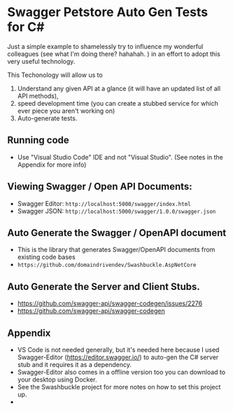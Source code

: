 # Swagger Petstore Auto Gen Tests for C#

Just a simple example to shamelessly try to influence my wonderful colleagues (see what I'm doing there? hahahah. ) in an effort to adopt this very useful technology. 

This Techonology will allow us to 
  1) Understand any given API at a glance (it will have an updated list of all API methods), 
  2) speed development time (you can create a stubbed service for which ever piece you aren't working on)
  3) Auto-generate tests.

## Running code
- Use "Visual Studio Code" IDE and not "Visual Studio". (See notes in the Appendix for more info)

## Viewing Swagger / Open API Documents:
- Swagger Editor: `http://localhost:5000/swagger/index.html`
- Swagger JSON: `http://localhost:5000/swagger/1.0.0/swagger.json`

## Auto Generate the Swagger / OpenAPI document 
- This is the library that generates Swagger/OpenAPI documents from existing code bases
- `https://github.com/domaindrivendev/Swashbuckle.AspNetCore`

## Auto Generate the Server and Client Stubs.
- https://github.com/swagger-api/swagger-codegen/issues/2276
- https://github.com/swagger-api/swagger-codegen

## Appendix
- VS Code is not needed generally, but it's needed here because I used Swagger-Editor (https://editor.swagger.io/) to auto-gen the C# server stub and it requires it as a dependency.
- Swagger-Editor also comes in a offline version too you can download to your desktop using Docker.
- See the Swashbuckle project for more notes on how to set this project up.
- 


